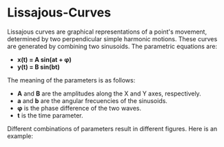 # Lissajous-Curves

Lissajous curves are graphical representations of a point's movement, determined by two perpendicular simple harmonic motions. These curves are generated by combining two sinusoids. The parametric equations are:

- **x(t) =  A sin(at + φ)**
- **y(t) = B sin(bt)**

The meaning of the parameters is as follows:

- **A** and **B** are the amplitudes along the X and Y axes, respectively.
- **a** and **b** are the angular frecuencies of the sinusoids.
- **φ** is the phase difference of the two waves.
- **t** is the time parameter.

Different combinations of parameters result in different figures. Here is an example: